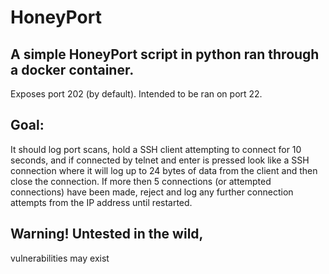 # HoneyPort

## A simple HoneyPort script in python ran through a docker container.

Exposes port 202 (by default). Intended to be ran on port 22.

## Goal:
It should log port scans, hold a SSH client attempting to connect for 10 seconds, and if connected by telnet and enter is pressed look like a SSH connection where it will log up to 24 bytes of data from the client and then close the connection.  If more then 5 connections (or attempted connections) have been made, reject and log any further connection attempts from the IP address until restarted.

## Warning! Untested in the wild, 
vulnerabilities may exist
